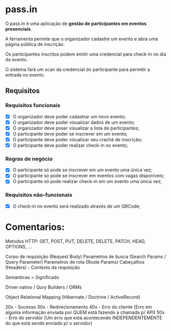 # pass.in

O pass.in é uma aplicação de **gestão de participantes em eventos presenciais**. 

A ferramenta permite que o organizador cadastre um evento e abra uma página pública de inscrição.

Os participantes inscritos podem emitir uma credencial para check-in no dia do evento.

O sistema fará um scan da credencial do participante para permitir a entrada no evento.

## Requisitos

### Requisitos funcionais

- [x] O organizador deve poder cadastrar um novo evento;
- [x] O organizador deve poder visualizar dados de um evento;
- [x] O organizador deve poser visualizar a lista de participantes; 
- [x] O participante deve poder se inscrever em um evento;
- [x] O participante deve poder visualizar seu crachá de inscrição;
- [x] O participante deve poder realizar check-in no evento;

### Regras de negócio

- [x] O participante só pode se inscrever em um evento uma única vez;
- [x] O participante só pode se inscrever em eventos com vagas disponíveis;
- [x] O participante só pode realizar check-in em um evento uma única vez;

### Requisitos não-funcionais

- [x] O check-in no evento será realizado através de um QRCode;

# Comentarios:

Metodos HTTP: GET, POST, PUT, DELETE, DELETE, PATCH, HEAD, OPTIONS, ...

Corpo de requisição (Request Body)
Parametros de busca (Search Params / Query Parameter)
Parametros de rota (Route Params)
Cabeçalhos (Headers) - Contexto da requisição

Semanticas = Significado

Driver nativo / Qury Builders / ORMs

Object Relational Mapping (Hibernate / Doctrine / ActiveRecord)

20x - Sucesso
30x - Redirecionamento
40x - Erro do cliente (Erro em alguma informação enviada por QUEM está fazendo a chamada p/ API)
50x - Erro do servidor (Um erro que está acontecendo INDEPENDENTEMENTE do que está sendo enviado p/ o servidor)
